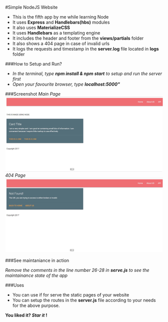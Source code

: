 #Simple NodeJS Website
* This is the fifth app by me while learning Node
* It uses **Express** and **Handlebars(hbs)** modules
* It also uses **MaterializeCSS** 
* It uses **Handlebars** as a templating engine
* It includes the header and footer from the **views/partials** folder
* It also shows a 404 page in case of invalid urls
* It logs the requests and timestamp in the **server.log** file located in **logs** folder

###How to Setup and Run?

* _In the terminal, type **npm install & npm start** to setup and run the server first_
* _Open your favourite browser, type **localhost:5000"**_

###Screenshot
_Main Page_
![Main Page](screenshot-1.JPG)
<br>
_404 Page_
![404 Page](screenshot-2.JPG)

###See maintaniance in action

_Remove the comments in the line number 26-28 in _**serve.js**_ to see the maintainance state of the app_ 

###Uses
* You can use if for serve the static pages of your website
* You can setup the routes in the **server.js** file according to your needs for the above purpose.

**You liked it? _Star it_ !**